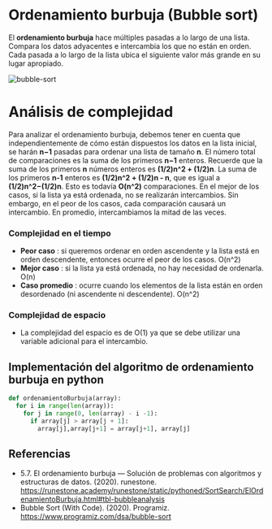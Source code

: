 # Ordenamiento burbuja (Bubble sort)

El **ordenamiento burbuja** hace múltiples pasadas a lo largo de una lista. Compara los datos adyacentes e intercambia los que no están en orden. Cada pasada a lo largo de la lista ubica el siguiente valor más grande en su lugar apropiado. 

![bubble-sort](https://user-images.githubusercontent.com/42527034/120520258-31ed9b00-c399-11eb-86d6-c3979eed0d99.gif)

# Análisis de complejidad

Para analizar el ordenamiento burbuja, debemos tener en cuenta que independientemente de cómo están dispuestos los datos en la lista inicial, se harán **n−1** pasadas para ordenar una lista de tamaño **n**. El número total de comparaciones es la suma de los primeros **n−1** enteros. Recuerde que la suma de los primeros **n** números enteros es **(1/2)n^2 + (1/2)n**. La suma de los primeros **n-1** enteros es **(1/2)n^2 + (1/2)n - n**, que es igual a **(1/2)n^2−(1/2)n**. Esto es todavía **O(n^2)** comparaciones. En el mejor de los casos, si la lista ya está ordenada, no se realizarán intercambios. Sin embargo, en el peor de los casos, cada comparación causará un intercambio. En promedio, intercambiamos la mitad de las veces.

### Complejidad en el tiempo
* **Peor caso** : si queremos ordenar en orden ascendente y la lista está en orden descendente, entonces ocurre el peor de los casos. O(n^2)
* **Mejor caso** : si la lista ya está ordenada, no hay necesidad de ordenarla. O(n)
* **Caso promedio** : ocurre cuando los elementos de la lista están en orden desordenado (ni ascendente ni descendente). O(n^2)

### Complejidad de espacio
* La complejidad del espacio es de O(1) ya que se debe utilizar una variable adicional para el intercambio.

## Implementación del algoritmo de ordenamiento burbuja en python

```python
def ordenamientoBurbuja(array):
  for i in range(len(array)):
    for j in range(0, len(array) - i -1):
      if array[j] > array[j + 1]:
        array[j],array[j+1] = array[j+1], array[j]

```

## Referencias

* 5.7. El ordenamiento burbuja — Solución de problemas con algoritmos y estructuras de datos. (2020). runestone. https://runestone.academy/runestone/static/pythoned/SortSearch/ElOrdenamientoBurbuja.html#tbl-bubbleanalysis
* Bubble Sort (With Code). (2020). Programiz. https://www.programiz.com/dsa/bubble-sort
